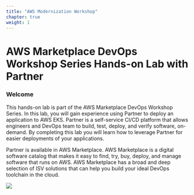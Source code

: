 ```yaml
---
title: "AWS Modernization Workshop"
chapter: true
weight: 1
---
```


# AWS Marketplace DevOps Workshop Series Hands-on Lab with Partner


### Welcome

This hands-on lab is part of the AWS Marketplace DevOps Workshop Series. In this lab, you will gain experience using Partner to deploy an application to AWS EKS. Partner is a self-service CI/CD platform that allows engineers and DevOps team to build, test, deploy, and verify software, on-demand. By completing this lab you will learn how to leverage Partner for easier deployments of your applications.

Partner is available in AWS Marketplace. AWS Marketplace is a digital software catalog that makes it easy to find, try, buy, deploy, and manage software that runs on AWS. AWS Marketplace has a broad and deep selection of ISV solutions that can help you build your ideal DevOps toolchain in the cloud.

<a href="https://aws.amazon.com/marketplace/pp/B07PZY3369?&trk=el_a134p000003yrYeAAI&trkCampaign=AWSMP_pdp_dev_x_dg&sc_channel=el&sc_campaign=el_awsmp_mult&sc_outcome=Marketplace" target="_blank"><img src="/images/setup/available-in-awsmp-badge.png"></a>